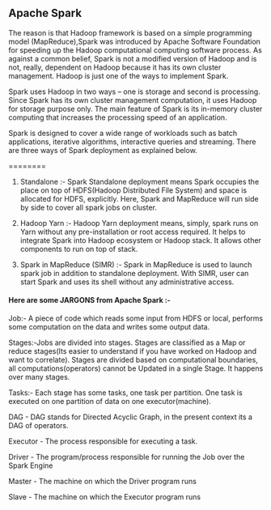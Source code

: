 ## Apache Spark 

The reason is that Hadoop framework is based on a simple programming model (MapReduce),Spark was introduced by Apache Software Foundation for speeding up the Hadoop computational computing software process. As against a common belief, Spark is not a modified version of Hadoop and is not, really, dependent on Hadoop because it has its own cluster management. Hadoop is just one of the ways to implement Spark.

Spark uses Hadoop in two ways – one is storage and second is processing. Since Spark has its own cluster management computation, it uses Hadoop for storage purpose only. The main feature of Spark is its in-memory cluster computing that increases the processing speed of an application.

Spark is designed to cover a wide range of workloads such as batch applications, iterative algorithms, interactive queries and streaming. There are three ways of Spark deployment as explained below.

========
1. Standalone :- Spark Standalone deployment means Spark occupies the place on top of HDFS(Hadoop Distributed File System) and space is allocated for HDFS, explicitly. Here, Spark and MapReduce will run side by side to cover all spark jobs on cluster.

2. Hadoop Yarn :- Hadoop Yarn deployment means, simply, spark runs on Yarn without any pre-installation or root access required. It helps to integrate Spark into Hadoop ecosystem or Hadoop stack. It allows other components to run on top of stack.

3. Spark in MapReduce (SIMR) :- Spark in MapReduce is used to launch spark job in addition to standalone deployment. With SIMR, user can start Spark and uses its shell without any administrative access.


#### Here are some JARGONS from Apache Spark :-

Job:- A piece of code which reads some input  from HDFS or local, performs some computation on the data and writes some output data.

Stages:-Jobs are divided into stages. Stages are classified as a Map or reduce stages(Its easier to understand if you have worked on Hadoop and want to correlate). Stages are divided based on computational boundaries, all computations(operators) cannot be Updated in a single Stage. It happens over many stages.

Tasks:- Each stage has some tasks, one task per partition. One task is executed on one partition of data on one executor(machine).

DAG - DAG stands for Directed Acyclic Graph, in the present context its a DAG of operators.

Executor - The process responsible for executing a task.

Driver - The program/process responsible for running the Job over the Spark Engine

Master - The machine on which the Driver program runs

Slave - The machine on which the Executor program runs
